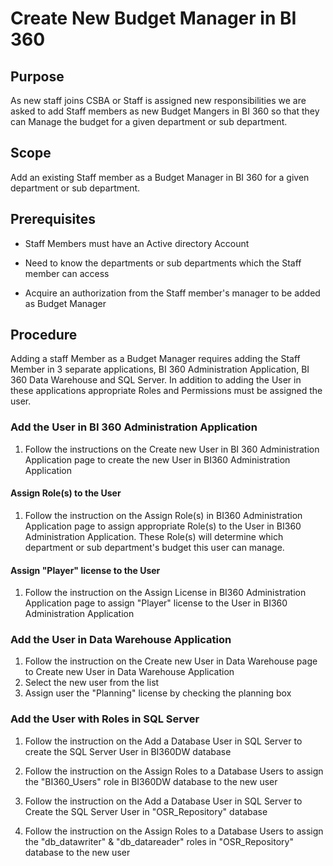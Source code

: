 # Create New Budget Manager in BI 360

## Purpose

As new staff joins CSBA or Staff is assigned new responsibilities we are asked to add Staff members as new Budget Mangers in BI 360 so that they can Manage the budget for a given department or sub department.

 

## Scope

Add an existing Staff member as a Budget Manager in BI 360 for a given department or sub department.

 

## Prerequisites

- Staff Members must have an Active directory Account

- Need to know the departments or sub departments which the Staff member can access

- Acquire an authorization from the Staff member's manager to be added as Budget Manager

 

## Procedure

Adding a staff Member as a Budget Manager requires adding the Staff Member in 3 separate applications, BI 360 Administration Application, BI 360 Data Warehouse and SQL Server.  In addition to adding the User in these applications appropriate Roles and Permissions must be assigned the user.

 

### Add the User in BI 360 Administration Application

1. Follow the instructions on the Create new User in BI 360 Administration Application page to create the new User in BI360 Administration Application

 

#### Assign Role(s) to the User

1. Follow the instruction on the Assign Role(s) in BI360 Administration Application page to assign appropriate Role(s) to the User in BI360 Administration Application.  These Role(s) will determine which department or sub department's budget this user can manage.

 

#### Assign "Player" license to the User

1. Follow the instruction on the Assign License in BI360 Administration Application page to assign "Player" license to the User in BI360 Administration Application

 

### Add the User in Data Warehouse Application

1. Follow the instruction on the Create new User in Data Warehouse page to Create new User in Data Warehouse Application
2. Select the new user from the list
3. Assign user the "Planning" license by checking the planning box

 

### Add the User with Roles in SQL Server

1. Follow the instruction on the Add a Database User in SQL Server to create the SQL Server User in BI360DW database

2. Follow the instruction on the Assign Roles to a Database Users to assign the "BI360_Users" role in BI360DW database to the new user

3. Follow the instruction on the Add a Database User in SQL Server to Create the SQL Server User in "OSR_Repository" database

4. Follow the instruction on the Assign Roles to a Database Users to assign the "db_datawriter" & "db_datareader" roles in "OSR_Repository" database to the new user
